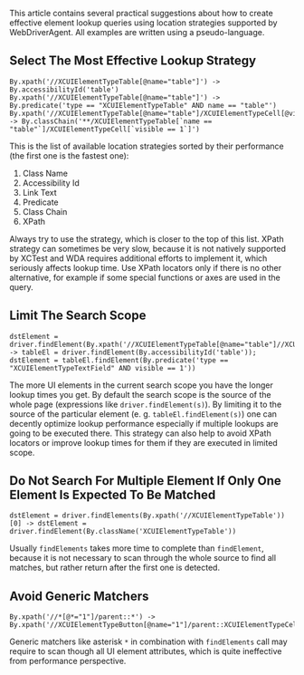 This article contains several practical suggestions about how to create effective element lookup queries using location strategies supported by WebDriverAgent. All examples are written using a pseudo-language.

## Select The Most Effective Lookup Strategy

```
By.xpath('//XCUIElementTypeTable[@name="table"]') -> By.accessibilityId('table')
By.xpath('//XCUIElementTypeTable[@name="table"]') -> By.predicate('type == "XCUIElementTypeTable" AND name == "table"')
By.xpath('//XCUIElementTypeTable[@name="table"]/XCUIElementTypeCell[@visible="true"]') -> By.classChain('**/XCUIElementTypeTable[`name == "table"`]/XCUIElementTypeCell[`visible == 1`]')
```

This is the list of available location strategies sorted by their performance (the first one is the fastest one):

1. Class Name
1. Accessibility Id
1. Link Text
1. Predicate
1. Class Chain
1. XPath

Always try to use the strategy, which is closer to the top of this list. XPath strategy can sometimes be very slow, because it is not natively supported by XCTest and WDA requires additional efforts to implement it, which seriously affects lookup time. Use XPath locators only if there is no other alternative, for example if some special functions or axes are used in the query.

## Limit The Search Scope

```
dstElement =  driver.findElement(By.xpath('//XCUIElementTypeTable[@name="table"]//XCUIElementTypeTextField[@visible="true"]')) -> tableEl = driver.findElement(By.accessibilityId('table')); dstElement = tableEl.findElement(By.predicate('type == "XCUIElementTypeTextField" AND visible == 1'))
```

The more UI elements in the current search scope you have the longer lookup times you get. By default the search scope is the source of the whole page (expressions like `driver.findElement(s)`). By limiting it to the source of the particular element (e. g. `tableEl.findElement(s)`) one can decently optimize lookup performance especially if multiple lookups are going to be executed there.
This strategy can also help to avoid XPath locators or improve lookup times for them if they are executed in limited scope.

## Do Not Search For Multiple Element If Only One Element Is Expected To Be Matched

```
dstElement = driver.findElements(By.xpath('//XCUIElementTypeTable'))[0] -> dstElement = driver.findElement(By.className('XCUIElementTypeTable'))
```

Usually `findElements` takes more time to complete than `findElement`, because it is not necessary to scan through the whole source to find all matches, but rather return after the first one is detected.

## Avoid Generic Matchers

```
By.xpath('//*[@*="1"]/parent::*') -> By.xpath('//XCUIElementTypeButton[@name="1"]/parent::XCUIElementTypeCell')
```

Generic matchers like asterisk `*` in combination with `findElements` call may require to scan though all UI element attributes, which is quite ineffective from performance perspective. 
